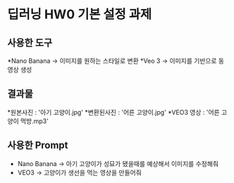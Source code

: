 # 딥러닝 HW0 기본 설정 과제

## 사용한 도구
  *Nano Banana
    -> 이미지를 원하는 스타일로 변환
  *Veo 3
    -> 이미지를 기반으로 동영상 생성
    
## 결과물
  *원본사진 : '아기 고양이.jpg'
  *변환된사진 : '어른 고양이.jpg'
  *VEO3 영상 : '어른 고양이 먹방.mp3'

## 사용한  Prompt
  * Nano Banana
    -> 아기 고양이가 성묘가 됐을때를 예상해서 이미지를 수정해줘
  * VEO3
    -> 고양이가 생선을 먹는 영상을 만들어줘
